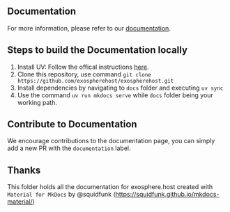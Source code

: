 ## Documentation
For more information, please refer to our [documentation](https://docs.exosphere.host).

## Steps to build the Documentation locally
1. Install UV: Follow the offical instructions [here](https://docs.astral.sh/uv/#installation).
2. Clone this repository, use command `git clone https://github.com/exospherehost/exospherehost.git`
3. Install dependencies by navigating to `docs` folder and executing `uv sync`
4. Use the command `uv run mkdocs serve` while `docs` folder being your working path.

## Contribute to Documentation
We encourage contributions to the documentation page, you can simply add a new PR with the `documentation` label.

## Thanks
This folder holds all the documentation for exosphere.host created with `Material for MkDocs` by @squidfunk (https://squidfunk.github.io/mkdocs-material/)